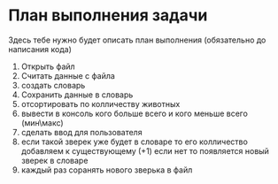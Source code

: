 # План выполнения задачи
Здесь тебе нужно будет описать план выполнения (обязательно до написания кода)


1. Открыть файл
2. Считать данные с файла 
3. создать словарь
4. Сохранить данные в словарь 
5. отсортировать по колличеству животных 
6. вывести в консоль кого больше всего и кого меньше всего (мин\макс)
7. сделать ввод для пользователя 
8. если такой зверек уже будет в словаре то его колличество добавляем к существующему (+1) если нет то появляется новый зверек в словаре
9. каждый раз соранять нового зверька в файл 